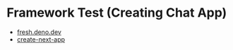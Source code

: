 # Framework Test (Creating Chat App)

- [fresh.deno.dev](https://github.com/Andndre/chat-app/tree/fresh)
- [create-next-app](https://github.com/Andndre/chat-app/tree/nextjs)